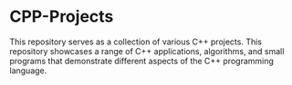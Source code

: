 # CPP-Projects
This repository serves as a collection of various C++ projects. This repository showcases a range of C++ applications, algorithms, and small programs that demonstrate different aspects of the C++ programming language.

